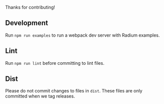 Thanks for contributing!

## Development

Run `npm run examples` to run a webpack dev server with Radium examples.

## Lint

Run `npm run lint` before committing to lint files.

## Dist

Please do not commit changes to files in `dist`. These files are only committed when we tag releases.
